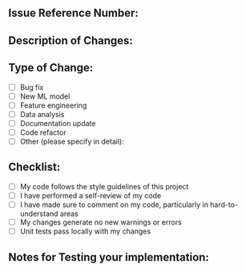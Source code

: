## Issue Reference Number:
<!-- Please mention the issue number this PR addresses (e.g., Resolves #123) -->

## Description of Changes:
<!-- Please provide a summary of the changes this PR introduces. Include all relevant context -->

## Type of Change:
<!-- Please delete options that are not relevant -->
- [ ] Bug fix
- [ ] New ML model
- [ ] Feature engineering
- [ ] Data analysis
- [ ] Documentation update
- [ ] Code refactor
- [ ] Other (please specify in detail):

## Checklist:
<!-- Please check off the following, if applicable -->
- [ ] My code follows the style guidelines of this project
- [ ] I have performed a self-review of my code
- [ ] I have made sure to comment on my code, particularly in hard-to-understand areas
- [ ] My changes generate no new warnings or errors
- [ ] Unit tests pass locally with my changes

## Notes for Testing your implementation:
<!-- Describe how the changes or the model you added can be tested for accuracy. Include any setup or dependencies that the maintainer or reviewer might need to install -->
